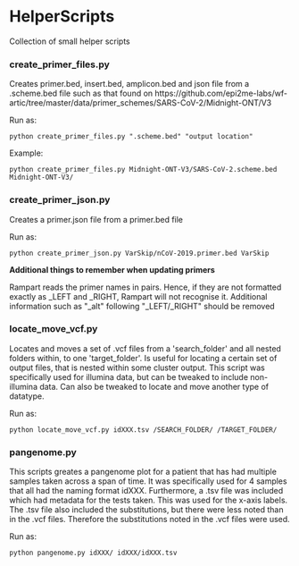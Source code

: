 # HelperScripts
Collection of small helper scripts

<h3>create_primer_files.py</h3>
<p>Creates primer.bed, insert.bed, amplicon.bed and json file from a .scheme.bed file such as that found on 
https://github.com/epi2me-labs/wf-artic/tree/master/data/primer_schemes/SARS-CoV-2/Midnight-ONT/V3</p>
<p>Run as:</p>
<code>python create_primer_files.py ".scheme.bed" "output location" </code>
<p>Example:</p>
<code>python create_primer_files.py Midnight-ONT-V3/SARS-CoV-2.scheme.bed Midnight-ONT-V3/ </code>

<h3>create_primer_json.py</h3>
<p>Creates a primer.json file from a primer.bed file</p>
<p>Run as:</p>
<code>python create_primer_json.py VarSkip/nCoV-2019.primer.bed VarSkip </code>

<p><strong>Additional things to remember when updating primers</strong></p>
<p>Rampart reads the primer names in pairs. Hence, if they are not formatted exactly as <primer-name>_LEFT and <primer-name>_RIGHT, Rampart will not recognise it. Additional information such as "_alt" following "_LEFT/_RIGHT" should be removed</p>

<h3>locate_move_vcf.py</h3>
<p>Locates and moves a set of .vcf files from a 'search_folder' and all nested folders within, to one 'target_folder'. Is useful for locating a certain set of output files, that is nested within some cluster output. This script was specifically used for illumina data, but can be tweaked to include non-illumina data. Can also be tweaked to locate and move another type of datatype.</p>
<p>Run as:</p>
<code>python locate_move_vcf.py idXXX.tsv /SEARCH_FOLDER/ /TARGET_FOLDER/</code>

<h3>pangenome.py</h3>
<p>This scripts greates a pangenome plot for a patient that has had multiple samples taken across a span of time. It was specifically used for 4 samples that all had the naming format idXXX. Furthermore, a .tsv file was included which had metadata for the tests taken. This was used for the x-axis labels. The .tsv file also included the substitutions, but there were less noted than in the .vcf files. Therefore the substitutions noted in the .vcf files were used.</p>
<p>Run as:</p>
<code>python pangenome.py idXXX/ idXXX/idXXX.tsv</code>
